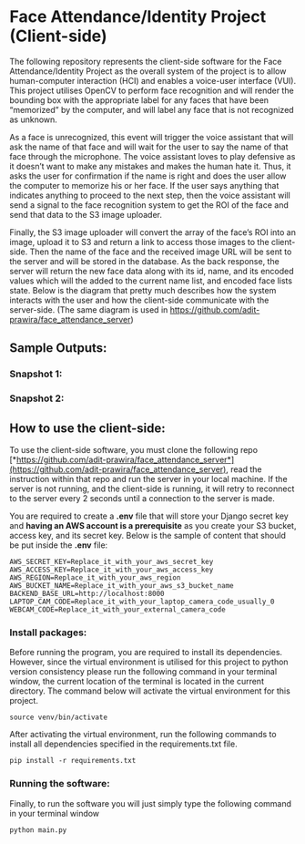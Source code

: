 # Face Attendance/Identity Project (Client-side)

The following repository represents the client-side software for the Face Attendance/Identity Project as the overall system of the project is to allow human-computer interaction (HCI) and enables a voice-user interface (VUI). This project utilises OpenCV to perform face recognition and will render the bounding box with the appropriate label for any faces that have been “memorized” by the computer, and will label any face that is not recognized as unknown. 

As a face is unrecognized, this event will trigger the voice assistant that will ask the name of that face and will wait for the user to say the name of that face through the microphone. The voice assistant loves to play defensive as it doesn’t want to make any mistakes and makes the human hate it. Thus, it asks the user for confirmation if the name is right and does the user allow the computer to memorize his or her face. If the user says anything that indicates anything to proceed to the next step, then the voice assistant will send a signal to the face recognition system to get the ROI of the face and send that data to the S3 image uploader.

Finally, the S3 image uploader will convert the array of the face’s ROI into an image, upload it to S3 and return a link to access those images to the client-side. Then the name of the face and the received image URL will be sent to the server and will be stored in the database. As the back response, the server will return the new face data along with its id, name, and its encoded values which will the added to the current name list, and encoded face lists state.
Below is the diagram that pretty much describes how the system interacts with the user and how the client-side communicate with the server-side. (The same diagram is used in https://github.com/adit-prawira/face_attendance_server)



## Sample Outputs:

### Snapshot 1:



### Snapshot 2:



## How to use the client-side:

To use the client-side software, you must clone the following repo  [*https://github.com/adit-prawira/face_attendance_server*](https://github.com/adit-prawira/face_attendance_server), read the instruction within that repo and run the server in your local machine. If the server is not running, and the client-side is running, it will retry to reconnect to the server every 2 seconds until a connection to the server is made. 

You are required to create a **.env** file that will store your Django secret key and **having an AWS account is a prerequisite** as you create your S3 bucket, access key, and its secret key. Below is the sample of content that should be put inside the **.env** file:

```
AWS_SECRET_KEY=Replace_it_with_your_aws_secret_key
AWS_ACCESS_KEY=Replace_it_with_your_aws_access_key
AWS_REGION=Replace_it_with_your_aws_region
AWS_BUCKET_NAME=Replace_it_with_your_aws_s3_bucket_name
BACKEND_BASE_URL=http://localhost:8000
LAPTOP_CAM_CODE=Replace_it_with_your_laptop_camera_code_usually_0
WEBCAM_CODE=Replace_it_with_your_external_camera_code
```

### Install packages:

Before running the program, you are required to install its dependencies. However, since the virtual environment is utilised for this project to python version consistency please run the following command in your terminal window, the current location of the terminal is located in the current directory.  The command below will activate the virtual environment for this project.

```
source venv/bin/activate
```

After activating the virtual environment, run the following commands to install all dependencies specified in the requirements.txt file.

```
pip install -r requirements.txt
```

### Running the software:

Finally, to run the software you will just simply type the following command in your terminal window

```
python main.py
```

